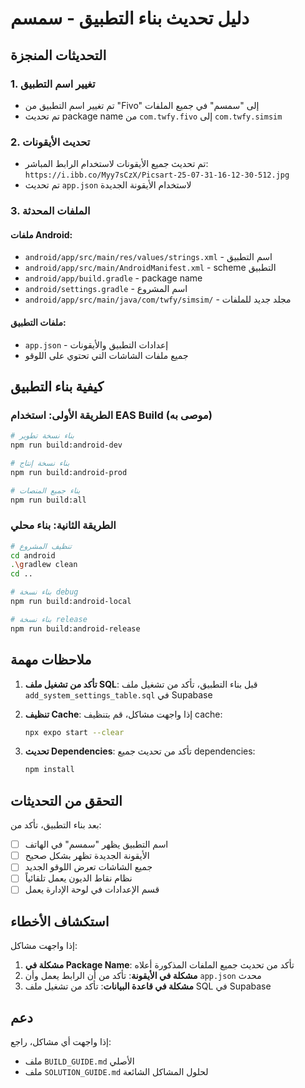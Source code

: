# دليل تحديث بناء التطبيق - سمسم

## التحديثات المنجزة

### 1. تغيير اسم التطبيق
- تم تغيير اسم التطبيق من "Fivo" إلى "سمسم" في جميع الملفات
- تم تحديث package name من `com.twfy.fivo` إلى `com.twfy.simsim`

### 2. تحديث الأيقونات
- تم تحديث جميع الأيقونات لاستخدام الرابط المباشر: `https://i.ibb.co/Myy7sCzX/Picsart-25-07-31-16-12-30-512.jpg`
- تم تحديث `app.json` لاستخدام الأيقونة الجديدة

### 3. الملفات المحدثة

#### ملفات Android:
- `android/app/src/main/res/values/strings.xml` - اسم التطبيق
- `android/app/src/main/AndroidManifest.xml` - scheme التطبيق
- `android/app/build.gradle` - package name
- `android/settings.gradle` - اسم المشروع
- `android/app/src/main/java/com/twfy/simsim/` - مجلد جديد للملفات

#### ملفات التطبيق:
- `app.json` - إعدادات التطبيق والأيقونات
- جميع ملفات الشاشات التي تحتوي على اللوقو

## كيفية بناء التطبيق

### الطريقة الأولى: استخدام EAS Build (موصى به)
```bash
# بناء نسخة تطوير
npm run build:android-dev

# بناء نسخة إنتاج
npm run build:android-prod

# بناء جميع المنصات
npm run build:all
```

### الطريقة الثانية: بناء محلي
```bash
# تنظيف المشروع
cd android
.\gradlew clean
cd ..

# بناء نسخة debug
npm run build:android-local

# بناء نسخة release
npm run build:android-release
```

## ملاحظات مهمة

1. **تأكد من تشغيل ملف SQL**: قبل بناء التطبيق، تأكد من تشغيل ملف `add_system_settings_table.sql` في Supabase

2. **تنظيف Cache**: إذا واجهت مشاكل، قم بتنظيف cache:
   ```bash
   npx expo start --clear
   ```

3. **تحديث Dependencies**: تأكد من تحديث جميع dependencies:
   ```bash
   npm install
   ```

## التحقق من التحديثات

بعد بناء التطبيق، تأكد من:
- [ ] اسم التطبيق يظهر "سمسم" في الهاتف
- [ ] الأيقونة الجديدة تظهر بشكل صحيح
- [ ] جميع الشاشات تعرض اللوقو الجديد
- [ ] نظام نقاط الديون يعمل تلقائياً
- [ ] قسم الإعدادات في لوحة الإدارة يعمل

## استكشاف الأخطاء

إذا واجهت مشاكل:

1. **مشكلة في Package Name**: تأكد من تحديث جميع الملفات المذكورة أعلاه
2. **مشكلة في الأيقونة**: تأكد من أن الرابط يعمل وأن `app.json` محدث
3. **مشكلة في قاعدة البيانات**: تأكد من تشغيل ملف SQL في Supabase

## دعم

إذا واجهت أي مشاكل، راجع:
- ملف `BUILD_GUIDE.md` الأصلي
- ملف `SOLUTION_GUIDE.md` لحلول المشاكل الشائعة 